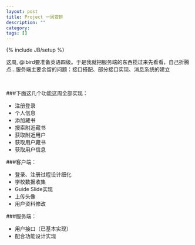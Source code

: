 ```yaml
---
layout: post
title: Project 一周安排
description: ""
category: 
tags: []
---
```

{% include JB/setup %}

这周, @ibird要准备英语四级。于是我就把服务端的东西揽过来先看看，自己折腾点...服务端主要余留的问题：接口搭配、部分接口实现、消息系统的建立

<br/>

###下面这几个功能这周全部实现：

* 注册登录
* 个人信息
* 添加藏书
* 搜索附近藏书
* 获取附近用户
* 获取用户藏书
* 获取用户信息

###客户端：

* 登录、注册过程设计细化
* 学校数据收集
* Guide Slide实现
* 上传头像
* 用户资料修改

###服务端：

* 用户接口（已基本实现）
* 配合功能设计实现
